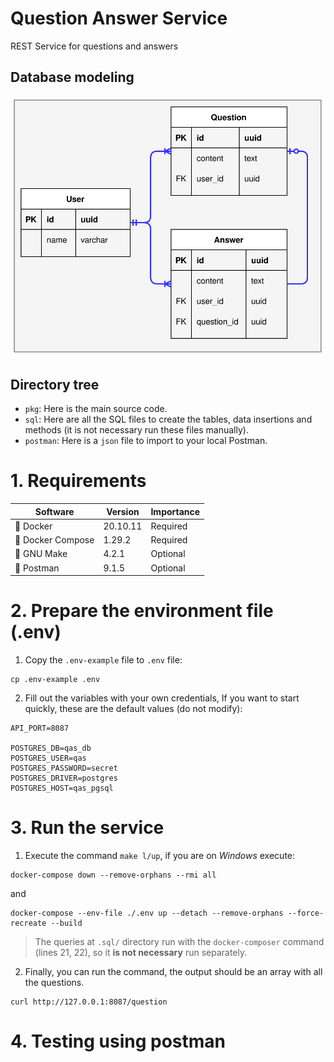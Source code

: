 # Question Answer Service

REST Service for questions and answers

## Database modeling

![model](model.svg)

## Directory tree

- `pkg`: Here is the main source code.
- `sql`: Here are all the SQL files to create the tables, data insertions and methods (it is not necessary run these files manually).
- `postman`: Here is a `json` file to import to your local Postman.

# 1. Requirements

| Software         | Version | Importance                   |
| ---------------- | ------- | ---------------------------- |
| 🐳 Docker         | 20.10.11 | Required                     |
| 🐙 Docker Compose | 1.29.2  | Required                     |
| 🐃 GNU Make       | 4.2.1   | Optional                     |
| ‍🚀 Postman        | 9.1.5   | Optional                     |


# 2. Prepare the environment file (.env)

1. Copy the `.env-example` file to `.env` file:

```shell
cp .env-example .env
```

2. Fill out the variables with your own credentials, If you want to start quickly, 
these are the default values (do not modify):
```
API_PORT=8087

POSTGRES_DB=qas_db
POSTGRES_USER=qas
POSTGRES_PASSWORD=secret
POSTGRES_DRIVER=postgres
POSTGRES_HOST=qas_pgsql
```

# 3. Run the service
1. Execute the command `make l/up`, if you are on _Windows_ execute:
```shell
docker-compose down --remove-orphans --rmi all
```
and
```shell
docker-compose --env-file ./.env up --detach --remove-orphans --force-recreate --build
```

> 
> The queries at `.sql/` directory run with the `docker-composer` command (lines 21, 22), 
> so it **is not necessary** run separately.
> 

2. Finally, you can run the command, the output should be an array with all the questions.
```shell
curl http://127.0.0.1:8087/question
```

# 4. Testing using postman
